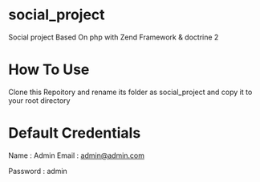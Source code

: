 # social_project
Social project Based On php with Zend Framework & doctrine 2

# How To Use
Clone this Repoitory and rename its folder as social_project and copy it to your root directory


# Default Credentials

Name : Admin
Email : admin@admin.com

Password : admin
